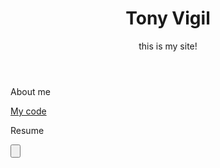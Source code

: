 <!DOCTYPE html>

<header>
    <h1> Tony Vigil </h1>
    <p>this is my site!</p>
</header>
<body>
    <p>About me</p>
    <a href="https://github.com/tonyvigil/site">My code</a>
    <p>Resume</P>
    <input type="button"/>
</body>
</html>
